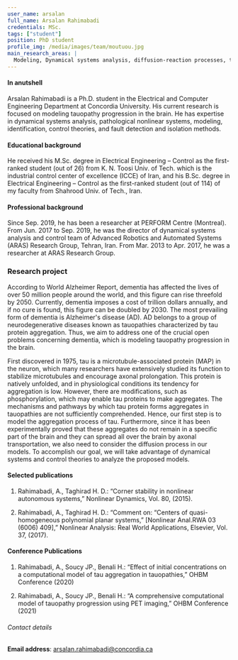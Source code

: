 ```yaml
---
user_name: arsalan
full_name: Arsalan Rahimabadi
credentials: MSc.
tags: ["student"]
position: PhD student
profile_img: /media/images/team/moutuou.jpg
main_research_areas: |
  Modeling, Dynamical systems analysis, diffusion-reaction processes, tauopathies, PET imaging, Diffusion Imaging
---
```


#### In anutshell

Arsalan Rahimabadi is a Ph.D. student in the Electrical and Computer Engineering Department at Concordia University. His current research is focused on modeling tauopathy progression in the brain. He has expertise in dynamical systems analysis, pathological nonlinear systems, modeling, identification, control theories, and fault detection and isolation methods.

#### Educational background

He received his M.Sc. degree in Electrical Engineering – Control as the first-ranked student (out of 26) from K. N. Toosi Univ. of Tech. which is the industrial control center of excellence (ICCE) of Iran, and his B.Sc. degree in Electrical Engineering – Control as the first-ranked student (out of 114) of my faculty from Shahrood Univ. of Tech., Iran.

#### Professional background

Since Sep. 2019, he has been a researcher at PERFORM Centre (Montreal). From Jun. 2017 to Sep. 2019, he was the director of dynamical systems analysis and control team of Advanced Robotics and Automated Systems (ARAS) Research Group, Tehran, Iran. From Mar. 2013 to Apr. 2017, he was a researcher at ARAS Research Group.

### Research project

According to World Alzheimer Report, dementia has affected the lives of over 50 million people around the world, and this figure can rise threefold by 2050. Currently, dementia imposes a cost of trillion dollars annually, and if no cure is found, this figure can be doubled by 2030. The most prevailing form of dementia is Alzheimer's disease (AD). AD belongs to a group of neurodegenerative diseases known as tauopathies characterized by tau protein aggregation. Thus, we aim to address one of the crucial open problems concerning dementia, which is modeling tauopathy progression in the brain.

First discovered in 1975, tau is a microtubule-associated protein (MAP) in the neuron, which many researchers have extensively studied its function to stabilize microtubules and encourage axonal prolongation. This protein is natively unfolded, and in physiological conditions its tendency for aggregation is low. However, there are modifications, such as phosphorylation, which may enable tau proteins to make aggregates. The mechanisms and pathways by which tau protein forms aggregates in tauopathies are not sufficiently comprehended. Hence, our first step is to model the aggregation process of tau. Furthermore, since it has been experimentally proved that these aggregates do not remain in a specific part of the brain and they can spread all over the brain by axonal transportation, we also need to consider the diffusion process in our models. To accomplish our goal, we will take advantage of dynamical systems and control theories to analyze the proposed models.

#### Selected publications

1. Rahimabadi, A., Taghirad H. D.: “Corner stability in nonlinear autonomous systems,” Nonlinear Dynamics, Vol. 80, (2015).

1. Rahimabadi, A., Taghirad H. D.: “Comment on: “Centers of quasi-homogeneous polynomial planar systems,” [Nonlinear Anal.RWA 03 (6006) 409],” Nonlinear Analysis: Real World Applications, Elsevier, Vol. 37, (2017).

#### Conference Publications

1. Rahimabadi, A., Soucy JP., Benali H.: “Effect of initial concentrations on a computational model of tau aggregation in tauopathies,” OHBM Conference (2020)

1. Rahimabadi, A., Soucy JP., Benali H.: “A comprehensive computational model of tauopathy progression using PET imaging,” OHBM Conference (2021)

###### Contact details

**Email address**: arsalan.rahimabadi@concordia.ca
